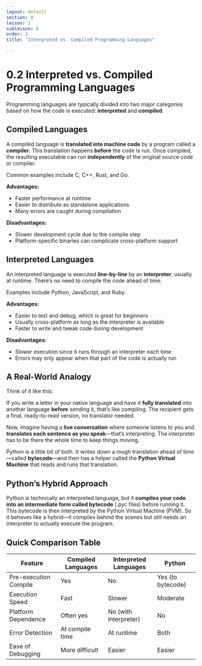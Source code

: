 ```yaml
---
layout: default
section: 0
lesson: 2
sublesson: 0
order: 2
title: "Interpreted vs. Compiled Programming Languages"

---
```


# 0.2 Interpreted vs. Compiled Programming Languages

Programming languages are typically divided into two major categories based on how the code is executed: **interpreted** and **compiled**.

## Compiled Languages

A compiled language is **translated into machine code** by a program called a **compiler**. This translation happens **before** the code is run. Once compiled, the resulting executable can run **independently** of the original source code or compiler.

Common examples include C, C++, Rust, and Go.

**Advantages:**

- Faster performance at runtime  
- Easier to distribute as standalone applications  
- Many errors are caught during compilation

**Disadvantages:**

- Slower development cycle due to the compile step  
- Platform-specific binaries can complicate cross-platform support

## Interpreted Languages

An interpreted language is executed **line-by-line** by an **interpreter**, usually at runtime. There’s no need to compile the code ahead of time.

Examples include Python, JavaScript, and Ruby.

**Advantages:**

- Easier to test and debug, which is great for beginners  
- Usually cross-platform as long as the interpreter is available  
- Faster to write and tweak code during development

**Disadvantages:**

- Slower execution since it runs through an interpreter each time  
- Errors may only appear when that part of the code is actually run

## A Real-World Analogy

Think of it like this:

If you write a letter in your native language and have it **fully translated** into another language **before** sending it, that’s like compiling. The recipient gets a final, ready-to-read version, no translator needed.

Now, imagine having a **live conversation** where someone listens to you and **translates each sentence as you speak**—that’s interpreting. The interpreter has to be there the whole time to keep things moving.

Python is a little bit of both. It writes down a rough translation ahead of time—called **bytecode**—and then has a helper called the **Python Virtual Machine** that reads and runs that translation.

## Python’s Hybrid Approach

Python is technically an interpreted language, but it **compiles your code into an intermediate form called bytecode** (.pyc files) before running it. This bytecode is then interpreted by the Python Virtual Machine (PVM). So it behaves like a hybrid—it compiles behind the scenes but still needs an interpreter to actually execute the program.

## Quick Comparison Table

| Feature               | Compiled Languages | Interpreted Languages | Python |
|-----------------------|--------------------|------------------------|--------|
| Pre-execution Compile | Yes                | No                     | Yes (to bytecode) |
| Execution Speed       | Fast               | Slower                 | Moderate |
| Platform Dependence   | Often yes          | No (with interpreter)  | No     |
| Error Detection       | At compile time    | At runtime             | Both   |
| Ease of Debugging     | More difficult     | Easier                 | Easier |
